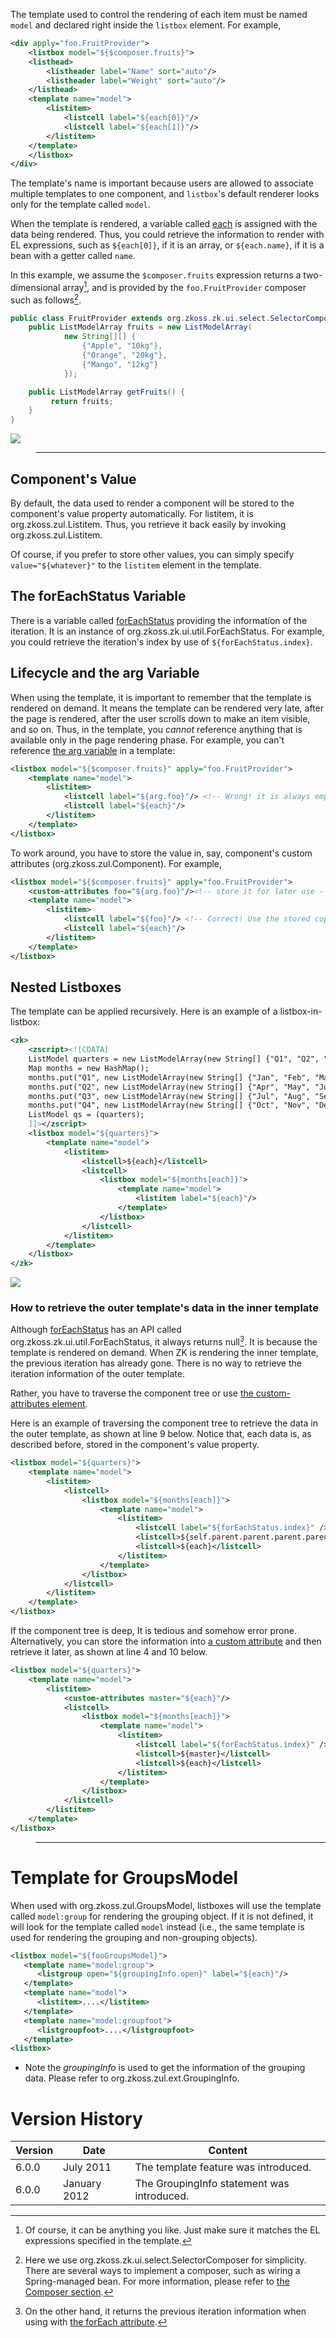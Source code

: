 

The template used to control the rendering of each item must be named
`model` and declared right inside the `listbox` element. For example,

```xml
<div apply="foo.FruitProvider">
    <listbox model="${$composer.fruits}">
    <listhead>
        <listheader label="Name" sort="auto"/>
        <listheader label="Weight" sort="auto"/>
    </listhead>
    <template name="model">
        <listitem>
            <listcell label="${each[0]}"/>
            <listcell label="${each[1]}"/>
        </listitem>
    </template>
    </listbox>
</div>
```

The template's name is important because users are allowed to associate
multiple templates to one component, and `listbox`'s default renderer
looks only for the template called `model`.

When the template is rendered, a variable called
[each](ZUML_Reference/EL_Expressions/Implicit_Objects/each)
is assigned with the data being rendered. Thus, you could retrieve the
information to render with EL expressions, such as `${each[0]}`, if it
is an array, or `${each.name}`, if it is a bean with a getter called
`name`.

In this example, we assume the `$composer.fruits` expression returns a
two-dimensional array[^1], and is provided by the `foo.FruitProvider`
composer such as follows[^2].

```java
public class FruitProvider extends org.zkoss.zk.ui.select.SelectorComposer {
    public ListModelArray fruits = new ListModelArray(
            new String[][] {
                {"Apple", "10kg"},
                {"Orange", "20kg"},
                {"Mango", "12kg"}
            });

    public ListModelArray getFruits() {
         return fruits;
    }
}
```

![]({{site.baseurl}}/zk_dev_ref/images/st201107-listbox.png‎)

> ------------------------------------------------------------------------
>
> <references/>

## Component's Value

By default, the data used to render a component will be stored to the
component's value property automatically. For listitem, it is
<javadoc method="setValue(T)">org.zkoss.zul.Listitem</javadoc>. Thus,
you retrieve it back easily by invoking
<javadoc method="getValue()">org.zkoss.zul.Listitem</javadoc>.

Of course, if you prefer to store other values, you can simply specify
`value="${whatever}"` to the `listitem` element in the template.

## The forEachStatus Variable

There is a variable called
[forEachStatus](ZUML_Reference/EL_Expressions/Implicit_Objects/forEachStatus)
providing the information of the iteration. It is an instance of
<javadoc type="interface">org.zkoss.zk.ui.util.ForEachStatus</javadoc>.
For example, you could retrieve the iteration's index by use of
`${forEachStatus.index}`.

## Lifecycle and the arg Variable

When using the template, it is important to remember that the template
is rendered on demand. It means the template can be rendered very late,
after the page is rendered, after the user scrolls down to make an item
visible, and so on. Thus, in the template, you *cannot* reference
anything that is available only in the page rendering phase. For
example, you can't reference [the arg variable](ZUML_Reference/EL_Expressions/Implicit_Objects/arg)
in a template:

```xml
<listbox model="${$composer.fruits}" apply="foo.FruitProvider">
    <template name="model">
        <listitem>
            <listcell label="${arg.foo}"/> <!-- Wrong! it is always empty -->
            <listcell label="${each}"/>
        </listitem>
    </template>
</listbox>
```

To work around, you have to store the value in, say, component's custom
attributes
(<javadoc method="getAttributes()" type="interface">org.zkoss.zul.Component</javadoc>).
For example,

```xml
<listbox model="${$composer.fruits}" apply="foo.FruitProvider">
    <custom-attributes foo="${arg.foo}"/><!-- store it for later use -->
    <template name="model">
        <listitem>
            <listcell label="${foo}"/> <!-- Correct! Use the stored copy. -->
            <listcell label="${each}"/>
        </listitem>
    </template>
</listbox>
```

## Nested Listboxes

The template can be applied recursively. Here is an example of a
listbox-in-listbox:

```xml
<zk>
    <zscript><![CDATA[
    ListModel quarters = new ListModelArray(new String[] {"Q1", "Q2", "Q3", "Q4"});
    Map months = new HashMap();
    months.put("Q1", new ListModelArray(new String[] {"Jan", "Feb", "Mar"}));
    months.put("Q2", new ListModelArray(new String[] {"Apr", "May", "Jun"}));
    months.put("Q3", new ListModelArray(new String[] {"Jul", "Aug", "Sep"})); 
    months.put("Q4", new ListModelArray(new String[] {"Oct", "Nov", "Dec"}));
    ListModel qs = (quarters);
    ]]></zscript>
    <listbox model="${quarters}">
        <template name="model">
            <listitem>
                <listcell>${each}</listcell>
                <listcell>
                    <listbox model="${months[each]}">
                        <template name="model">
                            <listitem label="${each}"/>
                        </template>
                    </listbox>
                </listcell>
            </listitem>
        </template>
    </listbox>
</zk>
```

![](/zk_dev_ref/images/St201107-listbox-in-listbox.png)


### How to retrieve the outer template's data in the inner template

Although
[forEachStatus](ZUML_Reference/EL_Expressions/Implicit_Objects/forEachStatus)
has an API called
<javadoc method="getPrevious()" type="interface">org.zkoss.zk.ui.util.ForEachStatus</javadoc>,
it always returns null[^3]. It is because the template is rendered on
demand. When ZK is rendering the inner template, the previous iteration
has already gone. There is no way to retrieve the iteration information
of the outer template.

Rather, you have to traverse the component tree or use [the custom-attributes element](ZUML_Reference/ZUML/Elements/custom-attributes).

Here is an example of traversing the component tree to retrieve the data
in the outer template, as shown at line 9 below. Notice that, each data
is, as described before, stored in the component's value property.

```xml
<listbox model="${quarters}">
    <template name="model">
        <listitem>
            <listcell>
                <listbox model="${months[each]}">
                    <template name="model">
                        <listitem>
                            <listcell label="${forEachStatus.index}" />
                            <listcell>${self.parent.parent.parent.parent.parent.value}</listcell>
                            <listcell>${each}</listcell>
                        </listitem>
                    </template>
                </listbox>
            </listcell>
        </listitem>
    </template>
</listbox>
```

If the component tree is deep, It is tedious and somehow error prone.
Alternatively, you can store the information into [a custom attribute](ZUML_Reference/ZUML/Elements/custom-attributes)
and then retrieve it later, as shown at line 4 and 10 below.

```xml
<listbox model="${quarters}">
    <template name="model">
        <listitem>
            <custom-attributes master="${each}"/>
            <listcell>
                <listbox model="${months[each]}">
                    <template name="model">
                        <listitem>
                            <listcell label="${forEachStatus.index}" />
                            <listcell>${master}</listcell>
                            <listcell>${each}</listcell>
                        </listitem>
                    </template>
                </listbox>
            </listcell>
        </listitem>
    </template>
</listbox>
```

> ------------------------------------------------------------------------
>
> <references/>

# Template for GroupsModel

When used with
<javadoc type="interface">org.zkoss.zul.GroupsModel</javadoc>, listboxes
will use the template called `model:group` for rendering the grouping
object. If it is not defined, it will look for the template called
`model` instead (i.e., the same template is used for rendering the
grouping and non-grouping objects).

```xml
<listbox model="${fooGroupsModel}">
   <template name="model:group">
      <listgroup open="${groupingInfo.open}" label="${each}"/>
   </template>
   <template name="model">
      <listitem>....</listitem>
   </template>
   <template name="model:groupfoot">
      <listgroupfoot>....</listgroupfoot>
   </template>
<listbox>
```

- Note the *groupingInfo* is used to get the information of the grouping
  data. Please refer to
  <javadoc>org.zkoss.zul.ext.GroupingInfo</javadoc>.

# Version History

| Version | Date         | Content                                    |
|---------|--------------|--------------------------------------------|
| 6.0.0   | July 2011    | The template feature was introduced.       |
| 6.0.0   | January 2012 | The GroupingInfo statement was introduced. |

[^1]: Of course, it can be anything you like. Just make sure it matches
    the EL expressions specified in the template.

[^2]: Here we use
    <javadoc>org.zkoss.zk.ui.select.SelectorComposer</javadoc> for
    simplicity. There are several ways to implement a composer, such as
    wiring a Spring-managed bean. For more information, please refer to
    [the Composer section]({{site.baseurl}}/zk_dev_ref/mvc/controller/composer).

[^3]: On the other hand, it returns the previous iteration information
    when using with [the forEach attribute](ZUML_Reference/ZUML/Attributes/forEach).
